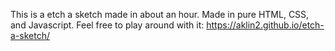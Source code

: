 This is a etch a sketch made in about an hour.
Made in pure HTML, CSS, and Javascript.
Feel free to play around with it:
https://aklin2.github.io/etch-a-sketch/
